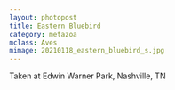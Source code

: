 ```yaml
---
layout: photopost
title: Eastern Bluebird
category: metazoa
mclass: Aves
mimage: 20210118_eastern_bluebird_s.jpg
---
```


Taken at Edwin Warner Park, Nashville, TN
